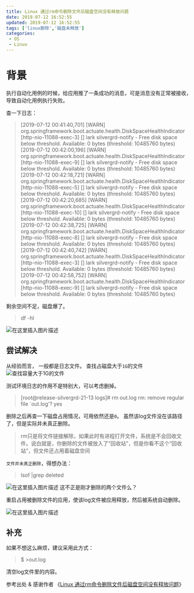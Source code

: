 ```yaml
---
title: Linux 通过rm命令删除文件后磁盘空间没有释放问题
date: 2019-07-12 16:52:55
updated: 2019-07-12 16:52:55
tags: ['linux删除','磁盘未释放']
categories: 
 - OS
 - Linux
---
```


# 背景

执行自动化用例的时候，给应用推了一条成功的消息，可是消息没有正常被接收，导致自动化用例执行失败。

查一下日志：

>[2019-07-12 00:41:40,701] [WARN] org.springframework.boot.actuate.health.DiskSpaceHealthIndicator [http-nio-11088-exec-3] [] lark silvergrd-notify - Free disk space below threshold. Available: 0 bytes (threshold: 10485760 bytes)
[2019-07-12 00:42:00,196] [WARN] org.springframework.boot.actuate.health.DiskSpaceHealthIndicator [http-nio-11088-exec-9] [] lark silvergrd-notify - Free disk space below threshold. Available: 0 bytes (threshold: 10485760 bytes)
[2019-07-12 00:42:18,721] [WARN] org.springframework.boot.actuate.health.DiskSpaceHealthIndicator [http-nio-11088-exec-5] [] lark silvergrd-notify - Free disk space below threshold. Available: 0 bytes (threshold: 10485760 bytes)
[2019-07-12 00:42:20,685] [WARN] org.springframework.boot.actuate.health.DiskSpaceHealthIndicator [http-nio-11088-exec-10] [] lark silvergrd-notify - Free disk space below threshold. Available: 0 bytes (threshold: 10485760 bytes)
[2019-07-12 00:42:38,725] [WARN] org.springframework.boot.actuate.health.DiskSpaceHealthIndicator [http-nio-11088-exec-8] [] lark silvergrd-notify - Free disk space below threshold. Available: 0 bytes (threshold: 10485760 bytes)
[2019-07-12 00:42:40,742] [WARN] org.springframework.boot.actuate.health.DiskSpaceHealthIndicator [http-nio-11088-exec-3] [] lark silvergrd-notify - Free disk space below threshold. Available: 0 bytes (threshold: 10485760 bytes)
[2019-07-12 00:42:58,752] [WARN] org.springframework.boot.actuate.health.DiskSpaceHealthIndicator [http-nio-11088-exec-9] [] lark silvergrd-notify - Free disk space below threshold. Available: 0 bytes (threshold: 10485760 bytes)

剩余空间不足，磁盘爆了。

> df -hl

![在这里插入图片描述](https://img-blog.csdnimg.cn/20190712165035310.png)

## 尝试解决

从经验而言， 一般都是日志文件。
查找占磁盘大于`1G`的文件
![查找容量大于1G的文件](https://img-blog.csdnimg.cn/2019071216372181.png)

测试环境日志的作用不是特别大，可以考虑删掉。

>[root@release-silvergrd-21-13 logs]# rm out.log 
rm: remove regular file `out.log'? yes

删除之后再查一下磁盘占用情况，可用依然还是`0`。 虽然该log文件没在该路径了，但是实际并未真正删除。

>rm只是将文件链接解除，如果此时有进程打开文件，系统是不会回收文件。说白就是，你删除的文件被放入了“回收站”，但是你看不这个“回收站”，但文件还占用着磁盘空间

`文件并未真正删除`，得想办法：

>lsof |grep deleted

![在这里插入图片描述](https://img-blog.csdnimg.cn/20190712164358934.png)
这不正是刚才删除的两个文件么？

重启占用被删除文件的应用，使该log文件被应用释放，然后被系统自动删除。

![在这里插入图片描述](https://img-blog.csdnimg.cn/20190712164607169.png)

## 补充

如果不想这么麻烦，建议采用此方式：

>$ \>out.log

清空log文件里的内容。

参考出处 & 感谢作者
《[Linux 通过rm命令删除文件后磁盘空间没有释放问题](https://www.jianshu.com/p/fd2eee044d62)》
